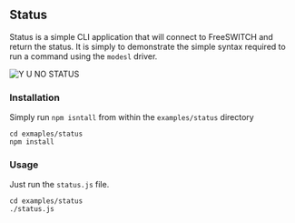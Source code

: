 ## Status

Status is a simple CLI application that will connect to FreeSWITCH and return the status. It is simply to
demonstrate the simple syntax required to run a command using the `modesl` driver.

![Y U NO STATUS][1]

### Installation

Simply run `npm isntall` from within the `examples/status` directory

```shell
cd exmaples/status
npm install
```

### Usage

Just run the `status.js` file.

```shell
cd examples/status
./status.js
```

[1]: http://www.troll.me/images/y-u-no/hey-y-u-no-like-my-status.jpg